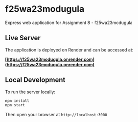 # f25wa23modugula

Express web application for Assignment 8 - f25wa23modugula

## Live Server

The application is deployed on Render and can be accessed at:

**[https://f25wa23modugula.onrender.com](https://f25wa23modugula.onrender.com)**

## Local Development

To run the server locally:
```bash
npm install
npm start
```

Then open your browser at `http://localhost:3000`
